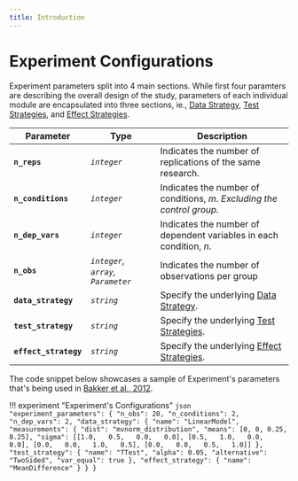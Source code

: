 ```yaml
---
title: Introduction
---
```


# Experiment Configurations

Experiment parameters split into 4 main sections. While first four paramters are describing the overall design of the study, parameters of each individual module are encapsulated into three sections, ie., [Data Strategy](/data-strategies.md), [Test Strategies](test-strategies.md), and [Effect  Strategies](effect-strategies.md).

| Parameter | Type | Description |
|----|---|----|
| **`n_reps`** | *`integer`* | Indicates the number of replications of the same research.  |
| **`n_conditions`** | *`integer`* | Indicates the number of conditions, *m*. *Excluding the control group.*  |
| **`n_dep_vars`** | *`integer`* | Indicates the number of dependent variables in each condition, *n*. |
| **`n_obs`** | *`integer`, `array`, `Parameter`* | Indicates the number of observations per group  |
| **`data_strategy`** | *`string`* | Specify the underlying [Data Strategy](/data-strategies.md). |
| **`test_strategy`** | *`string`* | Specify the underlying [Test Strategies](test-strategies.md). |
| **`effect_strategy`** | *`string`* | Specify the underlying [Effect Strategies](effect-strategies.md). |


The code snippet below showcases a sample of Experiment's parameters that's being used in [Bakker et al., 2012](/examples/bakker_et_al_2012.md).


!!! experiment "Experiment's Configurations"
	```json
      "experiment_parameters": {
        "n_obs": 20,
        "n_conditions": 2,
        "n_dep_vars": 2,
        "data_strategy": {
          "name": "LinearModel",
          "measurements": {
              "dist": "mvnorm_distribution",
              "means": [0, 0, 0.25, 0.25],
              "sigma": [[1.0,   0.5,   0.0,   0.0],
                        [0.5,   1.0,   0.0,   0.0],
                        [0.0,   0.0,   1.0,   0.5],
                        [0.0,   0.0,   0.5,   1.0]]
        },
        "test_strategy": {
          "name": "TTest",
          "alpha": 0.05,
          "alternative": "TwoSided",
          "var_equal": true
        },
        "effect_strategy": {
          "name": "MeanDifference"
        }
      }
    }
	```